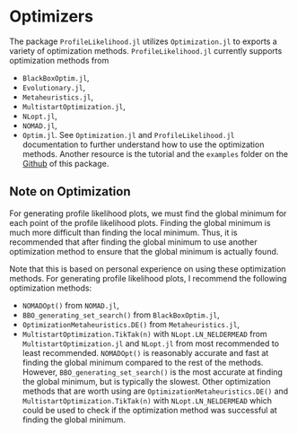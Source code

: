 # Optimizers 

The package `ProfileLikelihood.jl` utilizes `Optimization.jl` to exports a variety of
optimization methods. `ProfileLikelihood.jl` currently
supports optimization methods from 
- `BlackBoxOptim.jl`,
- `Evolutionary.jl`, 
- `Metaheuristics.jl`, 
- `MultistartOptimization.jl`, 
- `NLopt.jl`,
- `NOMAD.jl`,
- `Optim.jl`. 
See `Optimization.jl` and `ProfileLikelihood.jl` documentation to further understand 
how to use the optimization methods. Another resource is the tutorial and the `examples` folder on the
[Github](https://github.com/ph-kev/ProfileLikelihood.jl) of this package.

## Note on Optimization 
For generating profile likelihood plots, we must find the global minimum for each point of the
profile likelihood plots. Finding the global minimum is much more difficult than finding the 
local minimum. Thus, it is recommended that after finding the global minimum to use another optimization method to ensure that the global minimum is actually found.

Note that this is based on personal experience on using these optimization methods. For generating profile likelihood plots, I recommend the following optimization methods: 
- `NOMADOpt()` from `NOMAD.jl`,
- `BBO_generating_set_search()` from `BlackBoxOptim.jl`,
- `OptimizationMetaheuristics.DE()` from `Metaheuristics.jl`,
- `MultistartOptimization.TikTak(n)` with `NLopt.LN_NELDERMEAD` from `MultistartOptimization.jl` and `NLopt.jl`
from most recommended to least recommended. `NOMADOpt()` is reasonably accurate and fast at 
finding the global minimum compared to the rest of the methods. However, `BBO_generating_set_search()` is the most accurate at finding the global minimum, but 
is typically the slowest. Other optimization methods that are worth using are `OptimizationMetaheuristics.DE()` and `MultistartOptimization.TikTak(n)` with `NLopt.LN_NELDERMEAD` which could be used to check if the optimization method was successful at finding the global minimum.
